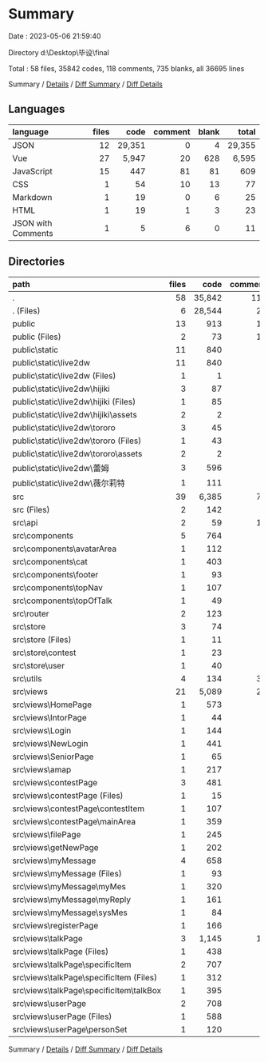 # Summary

Date : 2023-05-06 21:59:40

Directory d:\\Desktop\\毕设\\final

Total : 58 files,  35842 codes, 118 comments, 735 blanks, all 36695 lines

Summary / [Details](details.md) / [Diff Summary](diff.md) / [Diff Details](diff-details.md)

## Languages
| language | files | code | comment | blank | total |
| :--- | ---: | ---: | ---: | ---: | ---: |
| JSON | 12 | 29,351 | 0 | 4 | 29,355 |
| Vue | 27 | 5,947 | 20 | 628 | 6,595 |
| JavaScript | 15 | 447 | 81 | 81 | 609 |
| CSS | 1 | 54 | 10 | 13 | 77 |
| Markdown | 1 | 19 | 0 | 6 | 25 |
| HTML | 1 | 19 | 1 | 3 | 23 |
| JSON with Comments | 1 | 5 | 6 | 0 | 11 |

## Directories
| path | files | code | comment | blank | total |
| :--- | ---: | ---: | ---: | ---: | ---: |
| . | 58 | 35,842 | 118 | 735 | 36,695 |
| . (Files) | 6 | 28,544 | 28 | 14 | 28,586 |
| public | 13 | 913 | 11 | 18 | 942 |
| public (Files) | 2 | 73 | 11 | 16 | 100 |
| public\\static | 11 | 840 | 0 | 2 | 842 |
| public\\static\\live2dw | 11 | 840 | 0 | 2 | 842 |
| public\\static\\live2dw (Files) | 1 | 1 | 0 | 0 | 1 |
| public\\static\\live2dw\\hijiki | 3 | 87 | 0 | 1 | 88 |
| public\\static\\live2dw\\hijiki (Files) | 1 | 85 | 0 | 1 | 86 |
| public\\static\\live2dw\\hijiki\\assets | 2 | 2 | 0 | 0 | 2 |
| public\\static\\live2dw\\tororo | 3 | 45 | 0 | 1 | 46 |
| public\\static\\live2dw\\tororo (Files) | 1 | 43 | 0 | 1 | 44 |
| public\\static\\live2dw\\tororo\\assets | 2 | 2 | 0 | 0 | 2 |
| public\\static\\live2dw\\蕾姆 | 3 | 596 | 0 | 0 | 596 |
| public\\static\\live2dw\\薇尔莉特 | 1 | 111 | 0 | 0 | 111 |
| src | 39 | 6,385 | 79 | 703 | 7,167 |
| src (Files) | 2 | 142 | 5 | 34 | 181 |
| src\\api | 2 | 59 | 16 | 19 | 94 |
| src\\components | 5 | 764 | 0 | 137 | 901 |
| src\\components\\avatarArea | 1 | 112 | 0 | 10 | 122 |
| src\\components\\cat | 1 | 403 | 0 | 90 | 493 |
| src\\components\\footer | 1 | 93 | 0 | 26 | 119 |
| src\\components\\topNav | 1 | 107 | 0 | 9 | 116 |
| src\\components\\topOfTalk | 1 | 49 | 0 | 2 | 51 |
| src\\router | 2 | 123 | 0 | 10 | 133 |
| src\\store | 3 | 74 | 1 | 16 | 91 |
| src\\store (Files) | 1 | 11 | 0 | 3 | 14 |
| src\\store\\contest | 1 | 23 | 1 | 6 | 30 |
| src\\store\\user | 1 | 40 | 0 | 7 | 47 |
| src\\utils | 4 | 134 | 37 | 16 | 187 |
| src\\views | 21 | 5,089 | 20 | 471 | 5,580 |
| src\\views\\HomePage | 1 | 573 | 0 | 60 | 633 |
| src\\views\\IntorPage | 1 | 44 | 0 | 4 | 48 |
| src\\views\\Login | 1 | 144 | 0 | 9 | 153 |
| src\\views\\NewLogin | 1 | 441 | 1 | 59 | 501 |
| src\\views\\SeniorPage | 1 | 65 | 0 | 2 | 67 |
| src\\views\\amap | 1 | 217 | 4 | 5 | 226 |
| src\\views\\contestPage | 3 | 481 | 0 | 45 | 526 |
| src\\views\\contestPage (Files) | 1 | 15 | 0 | 5 | 20 |
| src\\views\\contestPage\\contestItem | 1 | 107 | 0 | 13 | 120 |
| src\\views\\contestPage\\mainArea | 1 | 359 | 0 | 27 | 386 |
| src\\views\\filePage | 1 | 245 | 0 | 31 | 276 |
| src\\views\\getNewPage | 1 | 202 | 0 | 6 | 208 |
| src\\views\\myMessage | 4 | 658 | 0 | 42 | 700 |
| src\\views\\myMessage (Files) | 1 | 93 | 0 | 3 | 96 |
| src\\views\\myMessage\\myMes | 1 | 320 | 0 | 5 | 325 |
| src\\views\\myMessage\\myReply | 1 | 161 | 0 | 21 | 182 |
| src\\views\\myMessage\\sysMes | 1 | 84 | 0 | 13 | 97 |
| src\\views\\registerPage | 1 | 166 | 0 | 3 | 169 |
| src\\views\\talkPage | 3 | 1,145 | 15 | 139 | 1,299 |
| src\\views\\talkPage (Files) | 1 | 438 | 6 | 59 | 503 |
| src\\views\\talkPage\\specificItem | 2 | 707 | 9 | 80 | 796 |
| src\\views\\talkPage\\specificItem (Files) | 1 | 312 | 0 | 34 | 346 |
| src\\views\\talkPage\\specificItem\\talkBox | 1 | 395 | 9 | 46 | 450 |
| src\\views\\userPage | 2 | 708 | 0 | 66 | 774 |
| src\\views\\userPage (Files) | 1 | 588 | 0 | 52 | 640 |
| src\\views\\userPage\\personSet | 1 | 120 | 0 | 14 | 134 |

Summary / [Details](details.md) / [Diff Summary](diff.md) / [Diff Details](diff-details.md)